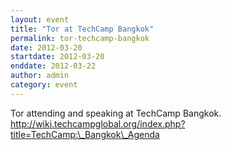 ```yaml
---
layout: event
title: "Tor at TechCamp Bangkok"
permalink: tor-techcamp-bangkok
date: 2012-03-20
startdate: 2012-03-20
enddate: 2012-03-22
author: admin
category: event
---
```


Tor attending and speaking at TechCamp Bangkok. http://wiki.techcampglobal.org/index.php?title=TechCamp:\_Bangkok\_Agenda

